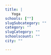 ```yaml
---
title: |
   Yoga
schools: [""]
slugSubcategory: ""
category: ""
slugCategory: ""
schoolscount: ""
city: ""

---
```


